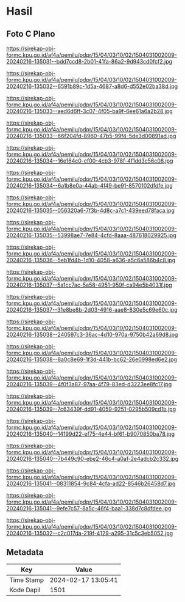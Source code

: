 # Hasil

## Foto C Plano

https://sirekap-obj-formc.kpu.go.id/af4a/pemilu/pdpr/15/04/03/10/02/1504031002009-20240216-135031--bdd7ccd8-2b01-41fa-86a2-9d943cd0fcf2.jpg

https://sirekap-obj-formc.kpu.go.id/af4a/pemilu/pdpr/15/04/03/10/02/1504031002009-20240216-135032--6591b89c-1d5a-4687-a8d6-d552e02ba38d.jpg

https://sirekap-obj-formc.kpu.go.id/af4a/pemilu/pdpr/15/04/03/10/02/1504031002009-20240216-135033--aed6d6ff-3c07-4f05-ba9f-6ee61a6a2b28.jpg

https://sirekap-obj-formc.kpu.go.id/af4a/pemilu/pdpr/15/04/03/10/02/1504031002009-20240216-135033--66f204fd-8960-47b5-99f4-5de3d00891ad.jpg

https://sirekap-obj-formc.kpu.go.id/af4a/pemilu/pdpr/15/04/03/10/02/1504031002009-20240216-135034--16e164c0-cf00-4cb3-978f-4f1dd3c56c08.jpg

https://sirekap-obj-formc.kpu.go.id/af4a/pemilu/pdpr/15/04/03/10/02/1504031002009-20240216-135034--6a1b8e0a-44ab-4f49-be91-8570102dfdfe.jpg

https://sirekap-obj-formc.kpu.go.id/af4a/pemilu/pdpr/15/04/03/10/02/1504031002009-20240216-135035--056320a6-7f3b-4d8c-a7c1-439eed78faca.jpg

https://sirekap-obj-formc.kpu.go.id/af4a/pemilu/pdpr/15/04/03/10/02/1504031002009-20240216-135035--53998ae7-7e84-4cfd-8aaa-487618029925.jpg

https://sirekap-obj-formc.kpu.go.id/af4a/pemilu/pdpr/15/04/03/10/02/1504031002009-20240216-135036--5eb1fd4b-1d10-4058-a636-a5c6a586b4c8.jpg

https://sirekap-obj-formc.kpu.go.id/af4a/pemilu/pdpr/15/04/03/10/02/1504031002009-20240216-135037--5a1cc7ac-5a58-4951-959f-ca94e5b4031f.jpg

https://sirekap-obj-formc.kpu.go.id/af4a/pemilu/pdpr/15/04/03/10/02/1504031002009-20240216-135037--31e8be8b-2d03-4916-aae8-830e5c69e60c.jpg

https://sirekap-obj-formc.kpu.go.id/af4a/pemilu/pdpr/15/04/03/10/02/1504031002009-20240216-135038--240597c3-36ac-4d10-970a-9750b42a69d8.jpg

https://sirekap-obj-formc.kpu.go.id/af4a/pemilu/pdpr/15/04/03/10/02/1504031002009-20240216-135038--8a0c8e69-1f3d-441b-bc62-26e0998ed6e2.jpg

https://sirekap-obj-formc.kpu.go.id/af4a/pemilu/pdpr/15/04/03/10/02/1504031002009-20240216-135039--4f0f3a87-97aa-4f79-83ed-d3223ee8fc17.jpg

https://sirekap-obj-formc.kpu.go.id/af4a/pemilu/pdpr/15/04/03/10/02/1504031002009-20240216-135039--7c63439f-dd91-4059-9251-0295b509cd1b.jpg

https://sirekap-obj-formc.kpu.go.id/af4a/pemilu/pdpr/15/04/03/10/02/1504031002009-20240216-135040--14199d22-ef75-4e44-bf61-b9070850ba78.jpg

https://sirekap-obj-formc.kpu.go.id/af4a/pemilu/pdpr/15/04/03/10/02/1504031002009-20240216-135040--7b449c90-ebe2-46c4-a0af-2e4adcb2c332.jpg

https://sirekap-obj-formc.kpu.go.id/af4a/pemilu/pdpr/15/04/03/10/02/1504031002009-20240216-135041--08311854-9c84-4cfa-ad22-8546b26458d7.jpg

https://sirekap-obj-formc.kpu.go.id/af4a/pemilu/pdpr/15/04/03/10/02/1504031002009-20240216-135041--9efe7c57-8a5c-46f4-baa1-338d7c8dfdee.jpg

https://sirekap-obj-formc.kpu.go.id/af4a/pemilu/pdpr/15/04/03/10/02/1504031002009-20240216-135032--c2c017da-219f-4129-a295-31c5c3eb5052.jpg


## Metadata

| Key        | Value               |
| ---------- | ------------------- |
| Time Stamp | 2024-02-17 13:05:41 |
| Kode Dapil | 1501                |



